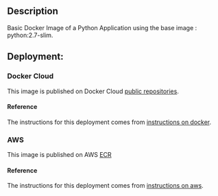## Description

Basic Docker Image of a Python Application using the base image : python:2.7-slim.

## Deployment:

### Docker Cloud
This image is published on Docker Cloud [public repositories](https://cloud.docker.com/swarm/deocampo/repository/docker/deocampo/dcr-flask-app/general).

#### Reference

The instructions for this deployment comes from [instructions on docker](https://docs.docker.com/get-started/).


### AWS
This image is published on AWS [ECR](https://943854076708.dkr.ecr.us-west-2.amazonaws.com/dcr-flask-app)

#### Reference

The instructions for this deployment comes from [instructions on aws](http://docs.aws.amazon.com/AmazonECR/latest/userguide/ECR_GetStarted.html).
